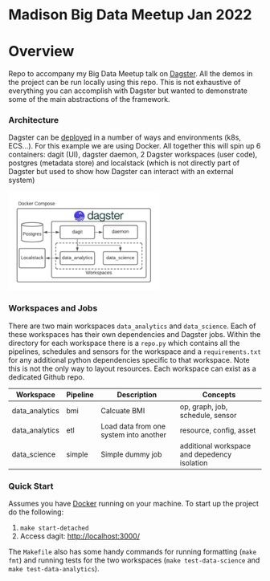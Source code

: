 # Madison Big Data Meetup Jan 2022

# Overview
Repo to accompany my Big Data Meetup talk on [Dagster](https://dagster.io/). All the demos in the project can be run locally using this repo. This is not exhaustive of everything you can accomplish with Dagster but wanted to demonstrate some of the main abstractions of the framework.

### Architecture
Dagster can be [deployed](https://docs.dagster.io/deployment/overview) in a number of ways and environments (k8s, ECS...). For this example we are using Docker. All together this will spin up 6 containers: dagit (UI), dagster daemon, 2 Dagster workspaces (user code), postgres (metadata store) and localstack (which is not directly part of Dagster but used to show how Dagster can interact with an external system)

<img width="300" src="assets/docker_compose.png">

### Workspaces and Jobs
There are two main workspaces `data_analytics` and `data_science`. Each of these workspaces has their own dependencies and Dagster jobs. Within the directory for each workspace there is a `repo.py` which contains all the pipelines, schedules and sensors for the workspace and a `requirements.txt` for any additional python dependencies specific to that workspace. Note this is not the only way to layout resources. Each workspace can exist as a dedicated Github repo.

| Workspace | Pipeline | Description | Concepts |
| --- | --- | --- | --- |
| data_analytics | bmi | Calcuate BMI | op, graph, job, schedule, sensor |
| data_analytics | etl | Load data from one system into another |  resource, config, asset |
| data_science | simple | Simple dummy job | additional workspace and depedency isolation |

### Quick Start
Assumes you have [Docker](https://www.docker.com/) running on your machine. To start up the project do the following:

1. `make start-detached`
2. Access dagit: [http://localhost:3000/](http://localhost:3000/)

The `Makefile` also has some handy commands for running formatting (`make fmt`) and running tests for the two workspaces (`make test-data-science` and `make test-data-analytics`).